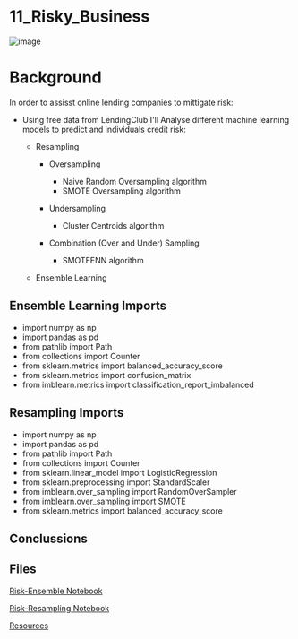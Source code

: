 # 11_Risky_Business

![image](http://blogs.edf.org/energyexchange/files/2017/06/risk_management.jpg)

# Background
In order to assisst online lending companies to mittigate risk:

* Using free data from LendingClub I'll Analyse different machine learning models to predict and individuals credit risk: 
    * Resampling
    
        * Oversampling
        
            * Naive Random Oversampling algorithm
            * SMOTE Oversampling algorithm
            
        * Undersampling
        
            * Cluster Centroids algorithm 
            
        * Combination (Over and Under) Sampling
        
            * SMOTEENN algorithm
            
    * Ensemble Learning
    
    
## Ensemble Learning Imports

* import numpy as np
* import pandas as pd
* from pathlib import Path
* from collections import Counter
* from sklearn.metrics import balanced_accuracy_score
* from sklearn.metrics import confusion_matrix
* from imblearn.metrics import classification_report_imbalanced

## Resampling Imports

* import numpy as np
* import pandas as pd
* from pathlib import Path
* from collections import Counter
* from sklearn.linear_model import LogisticRegression
* from sklearn.preprocessing import StandardScaler
* from imblearn.over_sampling import RandomOverSampler
* from imblearn.over_sampling import SMOTE
* from sklearn.metrics import balanced_accuracy_score
  
## Conclussions




## Files

[Risk-Ensemble Notebook](https://github.com/kary2003/11_Risky_Business/blob/main/credit_risk_ensemble.ipynb)

[Risk-Resampling Notebook](https://github.com/kary2003/11_Risky_Business/blob/main/credit_risk_resampling.ipynb)

[Resources](https://github.com/kary2003/11_Risky_Business/tree/main/Resources)



